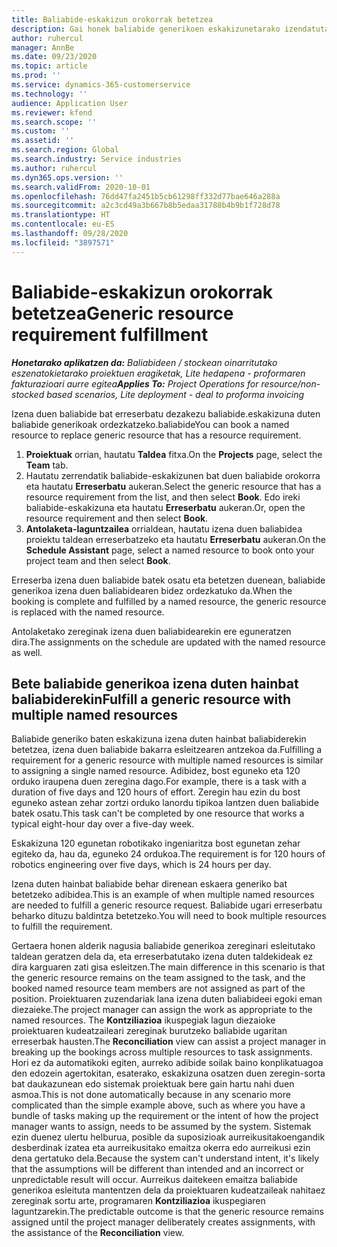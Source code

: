 ```yaml
---
title: Baliabide-eskakizun orokorrak betetzea
description: Gai honek baliabide generikoen eskakizunetarako izendatutako baliabideei buruzko informazioa eskaintzen du.
author: ruhercul
manager: AnnBe
ms.date: 09/23/2020
ms.topic: article
ms.prod: ''
ms.service: dynamics-365-customerservice
ms.technology: ''
audience: Application User
ms.reviewer: kfend
ms.search.scope: ''
ms.custom: ''
ms.assetid: ''
ms.search.region: Global
ms.search.industry: Service industries
ms.author: ruhercul
ms.dyn365.ops.version: ''
ms.search.validFrom: 2020-10-01
ms.openlocfilehash: 76dd47fa2451b5cb61298ff332d77bae646a288a
ms.sourcegitcommit: a2c3cd49a3b667b8b5edaa31788b4b9b1f728d78
ms.translationtype: HT
ms.contentlocale: eu-ES
ms.lasthandoff: 09/28/2020
ms.locfileid: "3897571"
---
```

# <a name="generic-resource-requirement-fulfillment"></a><span data-ttu-id="99742-103">Baliabide-eskakizun orokorrak betetzea</span><span class="sxs-lookup"><span data-stu-id="99742-103">Generic resource requirement fulfillment</span></span>

<span data-ttu-id="99742-104">_**Honetarako aplikatzen da:** Baliabideen / stockean oinarritutako eszenatokietarako proiektuen eragiketak, Lite hedapena - proformaren fakturazioari aurre egitea_</span><span class="sxs-lookup"><span data-stu-id="99742-104">_**Applies To:** Project Operations for resource/non-stocked based scenarios, Lite deployment - deal to proforma invoicing_</span></span>

<span data-ttu-id="99742-105">Izena duen baliabide bat erreserbatu dezakezu baliabide.eskakizuna duten baliabide generikoak ordezkatzeko.baliabide</span><span class="sxs-lookup"><span data-stu-id="99742-105">You can book a named resource to replace generic resource that has a resource requirement.</span></span>

1. <span data-ttu-id="99742-106">**Proiektuak** orrian, hautatu **Taldea** fitxa.</span><span class="sxs-lookup"><span data-stu-id="99742-106">On the **Projects** page, select the **Team** tab.</span></span>
2. <span data-ttu-id="99742-107">Hautatu zerrendatik baliabide-eskakizunen bat duen baliabide orokorra eta hautatu **Erreserbatu** aukeran.</span><span class="sxs-lookup"><span data-stu-id="99742-107">Select the generic resource that has a resource requirement from the list, and then select **Book**.</span></span> <span data-ttu-id="99742-108">Edo ireki baliabide-eskakizuna eta hautatu **Erreserbatu** aukeran.</span><span class="sxs-lookup"><span data-stu-id="99742-108">Or, open the resource requirement and then select **Book**.</span></span>
3. <span data-ttu-id="99742-109">**Antolaketa-laguntzailea** orrialdean, hautatu izena duen baliabidea proiektu taldean erreserbatzeko eta hautatu **Erreserbatu** aukeran.</span><span class="sxs-lookup"><span data-stu-id="99742-109">On the **Schedule Assistant** page, select a named resource to book onto your project team and then select **Book**.</span></span>

<span data-ttu-id="99742-110">Erreserba izena duen baliabide batek osatu eta betetzen duenean, baliabide generikoa izena duen baliabidearen bidez ordezkatuko da.</span><span class="sxs-lookup"><span data-stu-id="99742-110">When the booking is complete and fulfilled by a named resource, the generic resource is replaced with the named resource.</span></span>

<span data-ttu-id="99742-111">Antolaketako zereginak izena duen baliabidearekin ere eguneratzen dira.</span><span class="sxs-lookup"><span data-stu-id="99742-111">The assignments on the schedule are updated with the named resource as well.</span></span>

## <a name="fulfill-a-generic-resource-with-multiple-named-resources"></a><span data-ttu-id="99742-112">Bete baliabide generikoa izena duten hainbat baliabiderekin</span><span class="sxs-lookup"><span data-stu-id="99742-112">Fulfill a generic resource with multiple named resources</span></span>
<span data-ttu-id="99742-113">Baliabide generiko baten eskakizuna izena duten hainbat baliabiderekin betetzea, izena duen baliabide bakarra esleitzearen antzekoa da.</span><span class="sxs-lookup"><span data-stu-id="99742-113">Fulfilling a requirement for a generic resource with multiple named resources is similar to assigning a single named resource.</span></span> <span data-ttu-id="99742-114">Adibidez, bost eguneko eta 120 orduko iraupena duen zeregina dago.</span><span class="sxs-lookup"><span data-stu-id="99742-114">For example, there is a task with a duration of five days and 120 hours of effort.</span></span> <span data-ttu-id="99742-115">Zeregin hau ezin du bost eguneko astean zehar zortzi orduko lanordu tipikoa lantzen duen baliabide batek osatu.</span><span class="sxs-lookup"><span data-stu-id="99742-115">This task can't be completed by one resource that works a typical eight-hour day over a five-day week.</span></span> 

<span data-ttu-id="99742-116">Eskakizuna 120 egunetan robotikako ingeniaritza bost egunetan zehar egiteko da, hau da, eguneko 24 ordukoa.</span><span class="sxs-lookup"><span data-stu-id="99742-116">The requirement is for 120 hours of robotics engineering over five days, which is 24 hours per day.</span></span>

<span data-ttu-id="99742-117">Izena duten hainbat baliabide behar direnean eskaera generiko bat betetzeko adibidea.</span><span class="sxs-lookup"><span data-stu-id="99742-117">This is an example of when multiple named resources are needed to fulfill a generic resource request.</span></span> <span data-ttu-id="99742-118">Baliabide ugari erreserbatu beharko dituzu baldintza betetzeko.</span><span class="sxs-lookup"><span data-stu-id="99742-118">You will need to book multiple resources to fulfill the requirement.</span></span>

<span data-ttu-id="99742-119">Gertaera honen alderik nagusia baliabide generikoa zereginari esleitutako taldean geratzen dela da, eta erreserbatutako izena duten taldekideak ez dira karguaren zati gisa esleitzen.</span><span class="sxs-lookup"><span data-stu-id="99742-119">The main difference in this scenario is that the generic resource remains on the team assigned to the task, and the booked named resource team members are not assigned as part of the position.</span></span> <span data-ttu-id="99742-120">Proiektuaren zuzendariak lana izena duten baliabideei egoki eman diezaieke.</span><span class="sxs-lookup"><span data-stu-id="99742-120">The project manager can assign the work as appropriate to the named resources.</span></span> <span data-ttu-id="99742-121">The **Kontziliazioa** ikuspegiak lagun diezaioke proiektuaren kudeatzaileari zereginak burutzeko baliabide ugaritan erreserbak hausten.</span><span class="sxs-lookup"><span data-stu-id="99742-121">The **Reconciliation** view can assist a project manager in breaking up the bookings across multiple resources to task assignments.</span></span> <span data-ttu-id="99742-122">Hori ez da automatikoki egiten, aurreko adibide soilak baino konplikatuagoa den edozein agertokitan, esaterako, eskakizuna osatzen duen zeregin-sorta bat daukazunean edo sistemak proiektuak bere gain hartu nahi duen asmoa.</span><span class="sxs-lookup"><span data-stu-id="99742-122">This is not done automatically because in any scenario more complicated than the simple example above, such as where you have a bundle of tasks making up the requirement or the intent of how the project manager wants to assign, needs to be assumed by the system.</span></span> <span data-ttu-id="99742-123">Sistemak ezin duenez ulertu helburua, posible da suposizioak aurreikusitakoengandik desberdinak izatea eta aurreikusitako emaitza okerra edo aurreikusi ezin dena gertatuko dela.</span><span class="sxs-lookup"><span data-stu-id="99742-123">Because the system can't understand intent, it's likely that the assumptions will be different than intended and an incorrect or unpredictable result will occur.</span></span> <span data-ttu-id="99742-124">Aurreikus daitekeen emaitza baliabide generikoa esleituta mantentzen dela da proiektuaren kudeatzaileak nahitaez zereginak sortu arte, programaren **Kontziliazioa** ikuspegiaren laguntzarekin.</span><span class="sxs-lookup"><span data-stu-id="99742-124">The predictable outcome is that the generic resource remains assigned until the project manager deliberately creates assignments, with the assistance of the **Reconciliation** view.</span></span>


